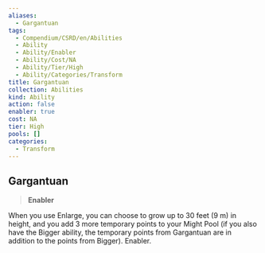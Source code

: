 ```yaml
---
aliases:
  - Gargantuan
tags:
  - Compendium/CSRD/en/Abilities
  - Ability
  - Ability/Enabler
  - Ability/Cost/NA
  - Ability/Tier/High
  - Ability/Categories/Transform
title: Gargantuan
collection: Abilities
kind: Ability
action: false
enabler: true
cost: NA
tier: High
pools: []
categories:
  - Transform
---
```

## Gargantuan    
>**Enabler**  
    
When you use Enlarge, you can choose to grow up to 30 feet (9 m) in height, and you add 3 more temporary points to your Might Pool (if you also have the Bigger ability, the temporary points from Gargantuan are in addition to the points from Bigger). Enabler.